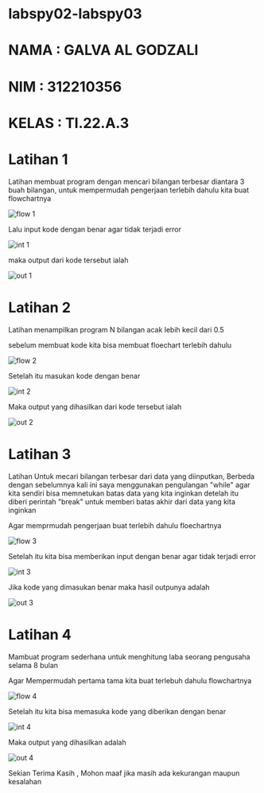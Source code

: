 # labspy02-labspy03

# NAMA : GALVA AL GODZALI

# NIM : 312210356

# KELAS : TI.22.A.3

# Latihan 1

Latihan membuat program dengan mencari bilangan terbesar diantara 3 buah bilangan, untuk mempermudah pengerjaan terlebih dahulu kita buat flowchartnya

![flow 1](https://user-images.githubusercontent.com/115516730/200262676-0a4b2a99-9ea5-4385-8291-4553eeb39110.png)

Lalu input kode dengan benar agar tidak terjadi error

![int 1](https://user-images.githubusercontent.com/115516730/200262836-b4e32729-a36c-4f3d-83fd-eab19ac9ddfd.png)

maka output dari kode tersebut ialah

![out 1](https://user-images.githubusercontent.com/115516730/200262919-bc20a00d-09e6-4959-9943-32e52bb84511.png)

# Latihan 2

Latihan menampilkan program N bilangan acak lebih kecil dari 0.5

sebelum membuat kode kita bisa membuat floechart terlebih dahulu

![flow 2](https://user-images.githubusercontent.com/115516730/200263240-52221ceb-07b1-46ff-967b-71702bf9ad05.png)

Setelah itu masukan kode dengan benar

![int 2](https://user-images.githubusercontent.com/115516730/200263492-b169223b-6fce-47dd-9af0-263429286316.png)

Maka output yang dihasilkan dari kode tersebut ialah

![out 2](https://user-images.githubusercontent.com/115516730/200263714-eeee1aab-3fa1-4aeb-ac55-48e18753588f.png)

# Latihan 3

Latihan Untuk mecari bilangan terbesar dari data yang diinputkan, Berbeda dengan sebelumnya kali ini saya menggunakan pengulangan "while" agar kita sendiri bisa memnetukan batas data yang kita inginkan detelah itu diberi perintah "break" untuk memberi batas akhir dari data yang kita inginkan

Agar memprmudah pengerjaan buat terlebih dahulu floechartnya

![flow 3](https://user-images.githubusercontent.com/115516730/200264500-a76f2c33-dc18-45fa-8b05-bd60a2386d77.png)

Setelah itu kita bisa memberikan input dengan benar agar tidak terjadi error

![int 3](https://user-images.githubusercontent.com/115516730/200264625-c53299ec-83a6-4144-89bb-6876e2b49b13.png)

Jika kode yang dimasukan benar maka hasil outpunya adalah

![out 3](https://user-images.githubusercontent.com/115516730/200264729-65fd0c81-01a7-4d83-87ca-c3179bab6d46.png)

# Latihan 4

Mambuat program sederhana untuk menghitung laba seorang pengusaha selama 8 bulan

Agar Mempermudah pertama tama kita buat terlebuh dahulu flowchartnya

![flow 4](https://user-images.githubusercontent.com/115516730/200265840-13fded2e-4cb0-45d4-b6c9-71939e5392a0.png)

Setelah itu kita bisa memasuka kode yang diberikan dengan benar 

![int 4](https://user-images.githubusercontent.com/115516730/200265954-b6e72cba-8943-4933-af33-4762fa47df99.png)

Maka output yang dihasilkan adalah 

![out 4](https://user-images.githubusercontent.com/115516730/200266294-cfa58468-52f6-4c9e-b541-6f403db0bdb9.png)


Sekian Terima Kasih , Mohon maaf jika masih ada kekurangan maupun kesalahan 




